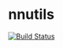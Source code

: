 # nnutils

[![Build Status](https://travis-ci.org/jpuigcerver/nnutils.svg?branch=master)](https://travis-ci.org/jpuigcerver/nnutils)